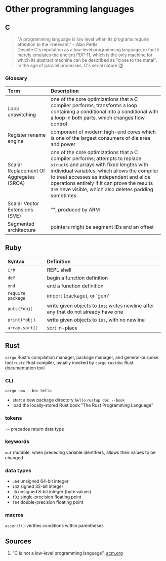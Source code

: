 # Other programming languages
## C
> "A programming language is low level when its programs require attention to the irrelevant." 
> \- Alan Perlis\
Despite C's reputation as a low-level programming language, in fact it merely emulates the ancient PDP-11, which is the only machine for which its abstract machine can be described as "close to the metal". 
In the age of parallel processes, C's serial nature [[1](#sources)]
### Glossary
Term                                    | Description
:---                                    | :---
Loop unswitching                        | one of the core optimizations that a C compiler performs; transforms a loop containing a conditional into a conditional with a loop in both parts, which changes flow control
Register rename engine                  | component of modern high-end cores which is one of the largest consumers of die area and power
Scalar Replacement Of Aggregates (SROA) | one of the core optimizations that a C compiler performs; attempts to replace `struct`s and arrays with fixed lengths with individual variables, which allows the compiler to treat accesses as independent and elide operations entirely if it can prove the results are neve visible, which also deletes padding sometimes
Scalar Vector Extensions (SVE)          | "", produced by ARM
Segmented architecture                  | pointers might be segment IDs and an offset
## Ruby
Syntax            | Definition
:---              | :---
`irb`             | REPL shell
`def`             | begin a function definition
`end`             | end a function definition
`require package` | import {package}, or 'gem'
`puts(*obj)`      | write given objects to `ios`; writes newline after any that do not already have one
`print(*obj)`     | write given objects to `ios`, with no newline
`array.sort()`    | sort in-place
## Rust 
`cargo` Rust's compilation manager, package manager, and general-purpose tool
`rustc` Rust compiler, usually invoked by `cargo`
`rustdoc` Rust documentation tool
### CLI
`cargo new --bin hello`
  - start a new package directory `hello`
`rustup doc --book`
  - load the locally-stored Rust book "The Rust Programming Language"
### tokens
`->` precedes return data type
### keywords
`mut` mutable, when preceding variable identifiers, allows their values to be changed
### data types
  - `u64` unsigned 64-bit integer
  - `i32` signed 32-bit integer
  - `u8` unsigned 8-bit integer (byte values)
  - `f32` single-precision floating point
  - `f64` double-precision floating point
### macros
`assert!()` verifies conditions within parentheses
## Sources
  1. "C is not a low-level programming language". [acm.org](https://queue.acm.org/detail.cfm?id=3212479)
